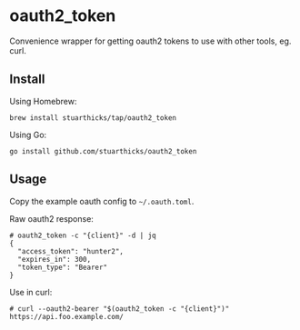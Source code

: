# oauth2_token

Convenience wrapper for getting oauth2 tokens to use with other tools, eg. curl.

## Install

Using Homebrew:

    brew install stuarthicks/tap/oauth2_token

Using Go:

    go install github.com/stuarthicks/oauth2_token

## Usage

Copy the example oauth config to `~/.oauth.toml`.

Raw oauth2 response:

    # oauth2_token -c "{client}" -d | jq
    {
      "access_token": "hunter2",
      "expires_in": 300,
      "token_type": "Bearer"
    }

Use in curl:

    # curl --oauth2-bearer "$(oauth2_token -c "{client}")" https://api.foo.example.com/
